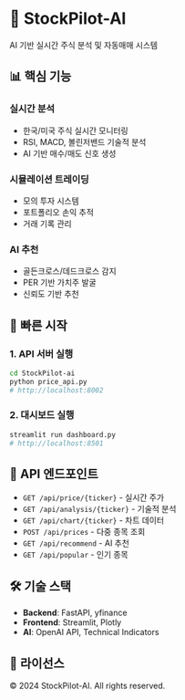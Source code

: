 # 🚀 StockPilot-AI

AI 기반 실시간 주식 분석 및 자동매매 시스템

## 📊 핵심 기능

### 실시간 분석
- 한국/미국 주식 실시간 모니터링
- RSI, MACD, 볼린저밴드 기술적 분석
- AI 기반 매수/매도 신호 생성

### 시뮬레이션 트레이딩
- 모의 투자 시스템
- 포트폴리오 손익 추적
- 거래 기록 관리

### AI 추천
- 골든크로스/데드크로스 감지
- PER 기반 가치주 발굴
- 신뢰도 기반 추천

## 🚀 빠른 시작

### 1. API 서버 실행
```bash
cd StockPilot-ai
python price_api.py
# http://localhost:8002
```

### 2. 대시보드 실행
```bash
streamlit run dashboard.py
# http://localhost:8501
```

## 📡 API 엔드포인트

- `GET /api/price/{ticker}` - 실시간 주가
- `GET /api/analysis/{ticker}` - 기술적 분석
- `GET /api/chart/{ticker}` - 차트 데이터
- `POST /api/prices` - 다중 종목 조회
- `GET /api/recommend` - AI 추천
- `GET /api/popular` - 인기 종목

## 🛠 기술 스택

- **Backend**: FastAPI, yfinance
- **Frontend**: Streamlit, Plotly
- **AI**: OpenAI API, Technical Indicators

## 📄 라이선스

© 2024 StockPilot-AI. All rights reserved.